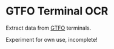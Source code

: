 GTFO Terminal OCR
===

Extract data from [GTFO](https://store.steampowered.com/app/493520/GTFO/) terminals.

Experiment for own use, incomplete!